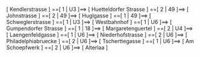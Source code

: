 [ Kendlerstrasse ]
 ==[ 1 | U3 ]==> [ Huetteldorfer Strasse ]
 ==[ 2 | 49 ]==> [ Johnstrasse ]
 ==[ 2 | 49 ]==> [ Huglgasse ]
 ==[ 1 | 49 ]==> [ Schweglerstrasse ]
 ==[ 1 | U3 ]==> [ Westbahnhof ]
 ==[ 1 | U6 ]==> [ Gumpendorfer Strasse ]
 ==[ 1 | 18 ]==> [ Margaretenguertel ]
 ==[ 2 | U4 ]==> [ Laengenfeldgasse ]
 ==[ 1 | U6 ]==> [ Niederhofstrasse ]
 ==[ 2 | U6 ]==> [ Philadelphiabruecke ]
 ==[ 2 | U6 ]==> [ Tscherttegasse ]
 ==[ 1 | U6 ]==> [ Am Schoepfwerk ]
 ==[ 2 | U6 ]==> [ Alterlaa ]